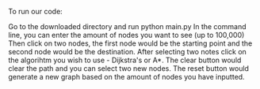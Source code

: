 To run our code:

Go to the downloaded directory and run python main.py
In the command line, you can enter the amount of nodes you want to see (up to 100,000)
Then click on two nodes, the first node would be the starting point and the second node would be the destination. 
After selecting two notes click on the algorihtm you wish to use - Dijkstra's or A*.
The clear button would clear the path and you can select two new nodes. 
The reset button would generate a new graph based on the amount of nodes you have inputted. 